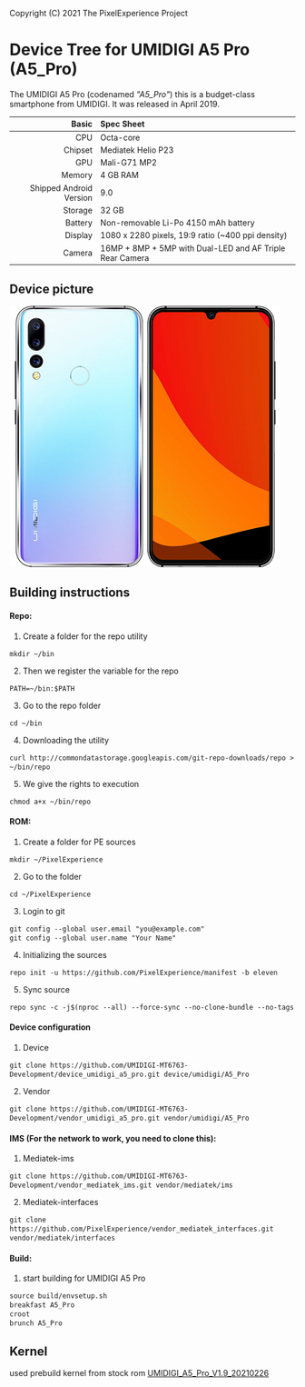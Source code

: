 Copyright (C) 2021 The PixelExperience Project

Device Tree for UMIDIGI A5 Pro (A5_Pro)
==========================================

The UMIDIGI A5 Pro (codenamed _"A5_Pro"_) this is a budget-class smartphone from UMIDIGI.
It was released in April 2019.

| Basic                   | Spec Sheet                                                                                                                     |
| -----------------------:|:------------------------------------------------------------------------------------------------------------------------------ |
| CPU                     | Octa-core                                                                                                                      |
| Chipset                 | Mediatek Helio P23                                                                                                             |
| GPU                     | Mali-G71 MP2                                                                                                                   |
| Memory                  | 4 GB RAM                                                                                                                       |
| Shipped Android Version | 9.0                                                                                                                            |
| Storage                 | 32 GB                                                                                                                          |
| Battery                 | Non-removable Li-Po 4150 mAh battery                                                                                           |
| Display                 | 1080 x 2280 pixels, 19:9 ratio (~400 ppi density)                                                                              |
| Camera                  | 16MP + 8MP + 5MP with Dual-LED and AF Triple Rear Camera                                                                       | 

## Device picture
<img src="https://raw.githubusercontent.com/Hadenix/Hadenix.github.io/master/images/umidigi-a5-pro/logo.png"/>

## Building instructions

#### Repo:

1. Create a folder for the repo utility
```
mkdir ~/bin
```
2. Then we register the variable for the repo
```
PATH=~/bin:$PATH
```
3. Go to the repo folder
```
cd ~/bin
```
4. Downloading the utility
```
curl http://commondatastorage.googleapis.com/git-repo-downloads/repo > ~/bin/repo
```
5. We give the rights to execution
```
chmod a+x ~/bin/repo
```

#### ROM:

1. Create a folder for PE sources
```
mkdir ~/PixelExperience
```
2. Go to the folder
```
cd ~/PixelExperience
```
3. Login to git
```
git config --global user.email "you@example.com"
git config --global user.name "Your Name"
```
4. Initializing the sources
```
repo init -u https://github.com/PixelExperience/manifest -b eleven
```
5. Sync source
```
repo sync -c -j$(nproc --all) --force-sync --no-clone-bundle --no-tags
```

#### Device configuration

1. Device
```
git clone https://github.com/UMIDIGI-MT6763-Development/device_umidigi_a5_pro.git device/umidigi/A5_Pro
```
2. Vendor
```
git clone https://github.com/UMIDIGI-MT6763-Development/vendor_umidigi_a5_pro.git vendor/umidigi/A5_Pro
```

#### IMS (For the network to work, you need to clone this):

1. Mediatek-ims
```
git clone https://github.com/UMIDIGI-MT6763-Development/vendor_mediatek_ims.git vendor/mediatek/ims
```
2. Mediatek-interfaces
```
git clone https://github.com/PixelExperience/vendor_mediatek_interfaces.git vendor/mediatek/interfaces
```

#### Build:

1. start building for UMIDIGI A5 Pro
```
source build/envsetup.sh
breakfast A5_Pro
croot
brunch A5_Pro
```

## Kernel

used prebuild kernel from stock rom [UMIDIGI_A5_Pro_V1.9_20210226](https://www.mediafire.com/file/9evsrqhohzcgrou/UMIDIGI_A5_Pro_V1.9_20210226.rar/file)
